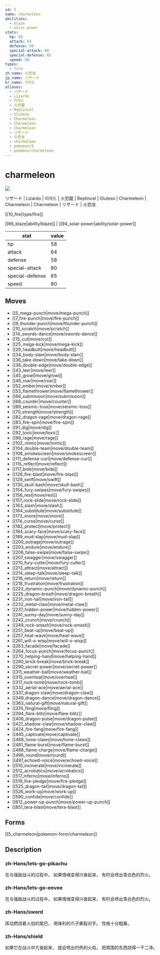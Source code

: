 ```yaml
---
id: 5
name: charmeleon
abilities:
  - blaze
  - solar-power
stats:
  hp: 58
  attack: 64
  defense: 58
  special-attack: 80
  special-defense: 65
  speed: 80
types:
  - fire
zh_name: 火恐龙
jp_name: リザード
kr_name: 리자드
aliases:
  - リザード
  - Lizardo
  - 리자드
  - 火恐龍
  - Reptincel
  - Glutexo
  - Charmeleon
  - Charmeleon
  - Charmeleon
  - リザード
  - 火恐龙
  - charmeleon
  - pokemon/5
  - pokemon/charmeleon
---
```

# charmeleon

![](https://raw.githubusercontent.com/PokeAPI/sprites/master/sprites/pokemon/5.png)

リザード | Lizardo | 리자드 | 火恐龍 | Reptincel | Glutexo | Charmeleon | Charmeleon | Charmeleon | リザード | 火恐龙

[[10_fire|type/fire]]

[[66_blaze|ability/blaze]] | [[94_solar-power|ability/solar-power]]

|stat|value|
|---|---|
|hp|58|
|attack|64|
|defense|58|
|special-attack|80|
|special-defense|65|
|speed|80|


## Moves

- [[5_mega-punch|move/mega-punch]]
- [[7_fire-punch|move/fire-punch]]
- [[9_thunder-punch|move/thunder-punch]]
- [[10_scratch|move/scratch]]
- [[14_swords-dance|move/swords-dance]]
- [[15_cut|move/cut]]
- [[25_mega-kick|move/mega-kick]]
- [[29_headbutt|move/headbutt]]
- [[34_body-slam|move/body-slam]]
- [[36_take-down|move/take-down]]
- [[38_double-edge|move/double-edge]]
- [[43_leer|move/leer]]
- [[45_growl|move/growl]]
- [[46_roar|move/roar]]
- [[52_ember|move/ember]]
- [[53_flamethrower|move/flamethrower]]
- [[66_submission|move/submission]]
- [[68_counter|move/counter]]
- [[69_seismic-toss|move/seismic-toss]]
- [[70_strength|move/strength]]
- [[82_dragon-rage|move/dragon-rage]]
- [[83_fire-spin|move/fire-spin]]
- [[91_dig|move/dig]]
- [[92_toxic|move/toxic]]
- [[99_rage|move/rage]]
- [[102_mimic|move/mimic]]
- [[104_double-team|move/double-team]]
- [[108_smokescreen|move/smokescreen]]
- [[111_defense-curl|move/defense-curl]]
- [[115_reflect|move/reflect]]
- [[117_bide|move/bide]]
- [[126_fire-blast|move/fire-blast]]
- [[129_swift|move/swift]]
- [[130_skull-bash|move/skull-bash]]
- [[154_fury-swipes|move/fury-swipes]]
- [[156_rest|move/rest]]
- [[157_rock-slide|move/rock-slide]]
- [[163_slash|move/slash]]
- [[164_substitute|move/substitute]]
- [[173_snore|move/snore]]
- [[174_curse|move/curse]]
- [[182_protect|move/protect]]
- [[184_scary-face|move/scary-face]]
- [[189_mud-slap|move/mud-slap]]
- [[200_outrage|move/outrage]]
- [[203_endure|move/endure]]
- [[206_false-swipe|move/false-swipe]]
- [[207_swagger|move/swagger]]
- [[210_fury-cutter|move/fury-cutter]]
- [[213_attract|move/attract]]
- [[214_sleep-talk|move/sleep-talk]]
- [[216_return|move/return]]
- [[218_frustration|move/frustration]]
- [[223_dynamic-punch|move/dynamic-punch]]
- [[225_dragon-breath|move/dragon-breath]]
- [[231_iron-tail|move/iron-tail]]
- [[232_metal-claw|move/metal-claw]]
- [[237_hidden-power|move/hidden-power]]
- [[241_sunny-day|move/sunny-day]]
- [[242_crunch|move/crunch]]
- [[249_rock-smash|move/rock-smash]]
- [[251_beat-up|move/beat-up]]
- [[257_heat-wave|move/heat-wave]]
- [[261_will-o-wisp|move/will-o-wisp]]
- [[263_facade|move/facade]]
- [[264_focus-punch|move/focus-punch]]
- [[270_helping-hand|move/helping-hand]]
- [[280_brick-break|move/brick-break]]
- [[290_secret-power|move/secret-power]]
- [[311_weather-ball|move/weather-ball]]
- [[315_overheat|move/overheat]]
- [[317_rock-tomb|move/rock-tomb]]
- [[332_aerial-ace|move/aerial-ace]]
- [[337_dragon-claw|move/dragon-claw]]
- [[349_dragon-dance|move/dragon-dance]]
- [[363_natural-gift|move/natural-gift]]
- [[374_fling|move/fling]]
- [[394_flare-blitz|move/flare-blitz]]
- [[406_dragon-pulse|move/dragon-pulse]]
- [[421_shadow-claw|move/shadow-claw]]
- [[424_fire-fang|move/fire-fang]]
- [[445_captivate|move/captivate]]
- [[468_hone-claws|move/hone-claws]]
- [[481_flame-burst|move/flame-burst]]
- [[488_flame-charge|move/flame-charge]]
- [[496_round|move/round]]
- [[497_echoed-voice|move/echoed-voice]]
- [[510_incinerate|move/incinerate]]
- [[512_acrobatics|move/acrobatics]]
- [[517_inferno|move/inferno]]
- [[519_fire-pledge|move/fire-pledge]]
- [[525_dragon-tail|move/dragon-tail]]
- [[526_work-up|move/work-up]]
- [[590_confide|move/confide]]
- [[612_power-up-punch|move/power-up-punch]]
- [[851_tera-blast|move/tera-blast]]

## Forms



[[5_charmeleon|pokemon-form/charmeleon]]

## Description

### zh-Hans/lets-go-pikachu

在与强敌战斗的过程中，
如果情绪变得兴奋起来，
有时会喷出青白色的烈火。

### zh-Hans/lets-go-eevee

在与强敌战斗的过程中，
如果情绪变得兴奋起来，
有时会喷出青白色的烈火。

### zh-Hans/sword

挥动燃烧着火焰的尾巴，
用锋利的爪子撕裂对手。
性格十分粗暴。

### zh-Hans/shield

如果它在战斗中亢奋起来，
就会喷出灼热的火焰，
把周围的东西烧得一干二净。

